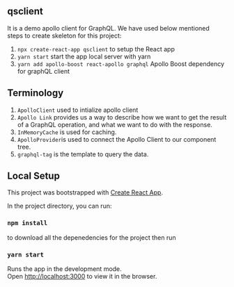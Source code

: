 ## qsclient
It is a demo apollo client for GraphQL. We have used below mentioned steps to create skeleton for this project:
1. `npx create-react-app qsclient`
  to setup the React app
2. `yarn start`
  start the app local server with yarn
3. `yarn add apollo-boost react-apollo graphql`
   Apollo Boost dependency for graphQL client

## Terminology
1. `ApolloClient` used to intialize apollo client 
2. `Apollo Link` provides us a way to describe how we want to get the result of a GraphQL operation, and what we want to do   with the response.
3. `InMemoryCache` is used for caching.
4. `ApolloProvider`is used to connect the Apollo Client to our component tree.
5. `graphql-tag` is the template to query the data.



## Local Setup
This project was bootstrapped with [Create React App](https://github.com/facebook/create-react-app).

In the project directory, you can run:
### `npm install`
to download all the depenedencies for the project
then run
### `yarn start`
Runs the app in the development mode.<br>
Open [http://localhost:3000](http://localhost:3000) to view it in the browser.
